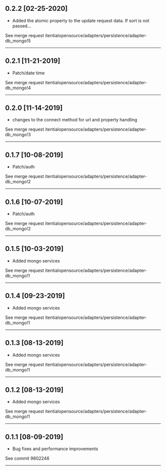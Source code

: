 
## 0.2.2 [02-25-2020]

* Added the  atomic property to the update request data. If sort is not passed...

See merge request itentialopensource/adapters/persistence/adapter-db_mongo!5

---

## 0.2.1 [11-21-2019]

* Patch/date time

See merge request itentialopensource/adapters/persistence/adapter-db_mongo!4

---

## 0.2.0 [11-14-2019]

* changes to the connect method for url and property handling

See merge request itentialopensource/adapters/persistence/adapter-db_mongo!3

---

## 0.1.7 [10-08-2019]

* Patch/auth

See merge request itentialopensource/adapters/persistence/adapter-db_mongo!2

---

## 0.1.6 [10-07-2019]

* Patch/auth

See merge request itentialopensource/adapters/persistence/adapter-db_mongo!2

---

## 0.1.5 [10-03-2019]

* Added mongo services

See merge request itentialopensource/adapters/persistence/adapter-db_mongo!1

---

## 0.1.4 [09-23-2019]

* Added mongo services

See merge request itentialopensource/adapters/persistence/adapter-db_mongo!1

---

## 0.1.3 [08-13-2019]

* Added mongo services

See merge request itentialopensource/adapters/persistence/adapter-db_mongo!1

---

## 0.1.2 [08-13-2019]

* Added mongo services

See merge request itentialopensource/adapters/persistence/adapter-db_mongo!1

---

## 0.1.1 [08-09-2019]

* Bug fixes and performance improvements

See commit 9802246

---
